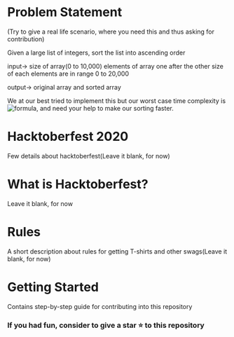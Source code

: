 # Problem Statement

(Try to give a real life scenario, where you need this and thus asking for contribution)

Given a large list of integers, sort the list into ascending order

input->
size of array(0 to 10,000)
elements of array one after the other
size of each elements are in range 0 to 20,000

output->
original array
and
sorted array

We at our best tried to implement this but our worst case time complexity is ![formula](https://render.githubusercontent.com/render/math?math=O(n^2)),
and need your help to make our sorting faster.

# Hacktoberfest 2020

Few details about hacktoberfest(Leave it blank, for now)

# What is Hacktoberfest?

Leave it blank, for now

# Rules

A short description about rules for getting T-shirts and other swags(Leave it blank, for now)

# Getting Started

Contains step-by-step guide for contributing into this repository

### If you had fun, consider to give a star ⭐ to this repository
